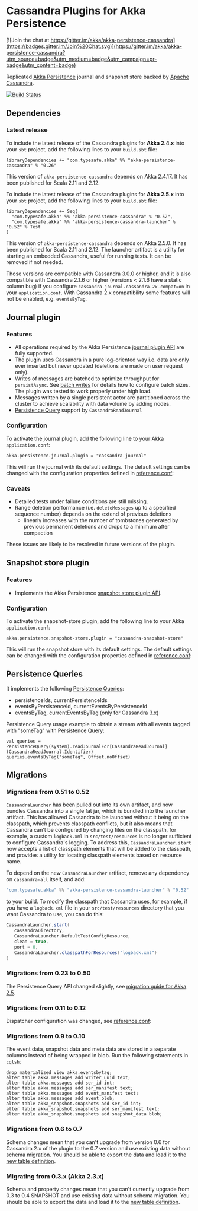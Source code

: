 Cassandra Plugins for Akka Persistence
======================================

[![Join the chat at https://gitter.im/akka/akka-persistence-cassandra](https://badges.gitter.im/Join%20Chat.svg)](https://gitter.im/akka/akka-persistence-cassandra?utm_source=badge&utm_medium=badge&utm_campaign=pr-badge&utm_content=badge)

Replicated [Akka Persistence](http://doc.akka.io/docs/akka/2.4/scala/persistence.html) journal and snapshot store backed by [Apache Cassandra](http://cassandra.apache.org/).

[![Build Status](https://travis-ci.org/akka/akka-persistence-cassandra.svg?branch=master)](https://travis-ci.org/akka/akka-persistence-cassandra)

Dependencies
------------

### Latest release

To include the latest release of the Cassandra plugins for **Akka 2.4.x** into your `sbt` project, add the following lines to your `build.sbt` file:

    libraryDependencies += "com.typesafe.akka" %% "akka-persistence-cassandra" % "0.26"

This version of `akka-persistence-cassandra` depends on Akka 2.4.17. It has been published for Scala 2.11 and 2.12.

To include the latest release of the Cassandra plugins for **Akka 2.5.x** into your `sbt` project, add the following lines to your `build.sbt` file:

    libraryDependencies += Seq(
      "com.typesafe.akka" %% "akka-persistence-cassandra" % "0.52",
      "com.typesafe.akka" %% "akka-persistence-cassandra-launcher" % "0.52" % Test
    )

This version of `akka-persistence-cassandra` depends on Akka 2.5.0. It has been published for Scala 2.11 and 2.12.  The launcher artifact is a utility for starting an embedded Cassandra, useful for running tests. It can be removed if not needed.

Those versions are compatible with Cassandra 3.0.0 or higher, and it is also compatible with Cassandra 2.1.6 or higher (versions < 2.1.6 have a static column bug) if you configure `cassandra-journal.cassandra-2x-compat=on` in your `application.conf`. With Cassandra 2.x compatibility some features will not be enabled, e.g. `eventsByTag`.

Journal plugin
--------------

### Features

- All operations required by the Akka Persistence [journal plugin API](http://doc.akka.io/docs/akka/2.4/scala/persistence.html#journal-plugin-api) are fully supported.
- The plugin uses Cassandra in a pure log-oriented way i.e. data are only ever inserted but never updated (deletions are made on user request only).
- Writes of messages are batched to optimize throughput for `persistAsync`. See [batch writes](http://doc.akka.io/docs/akka/2.4/scala/persistence.html#batch-writes) for details how to configure batch sizes. The plugin was tested to work properly under high load.
- Messages written by a single persistent actor are partitioned across the cluster to achieve scalability with data volume by adding nodes.
- [Persistence Query](http://doc.akka.io/docs/akka/current/scala/persistence-query.html) support by `CassandraReadJournal`

### Configuration

To activate the journal plugin, add the following line to your Akka `application.conf`:

    akka.persistence.journal.plugin = "cassandra-journal"

This will run the journal with its default settings. The default settings can be changed with the configuration properties defined in [reference.conf](https://github.com/akka/akka-persistence-cassandra/blob/v0.51/src/main/resources/reference.conf):

### Caveats

- Detailed tests under failure conditions are still missing.
- Range deletion performance (i.e. `deleteMessages` up to a specified sequence number) depends on the extend of previous deletions
    - linearly increases with the number of tombstones generated by previous permanent deletions and drops to a minimum after compaction

These issues are likely to be resolved in future versions of the plugin.

Snapshot store plugin
---------------------

### Features

- Implements the Akka Persistence [snapshot store plugin API](http://doc.akka.io/docs/akka/2.4/scala/persistence.html#snapshot-store-plugin-api).

### Configuration

To activate the snapshot-store plugin, add the following line to your Akka `application.conf`:

    akka.persistence.snapshot-store.plugin = "cassandra-snapshot-store"

This will run the snapshot store with its default settings. The default settings can be changed with the configuration properties defined in [reference.conf](https://github.com/akka/akka-persistence-cassandra/blob/v0.51/src/main/resources/reference.conf):

Persistence Queries
-------------------

It implements the following [Persistence Queries](http://doc.akka.io/docs/akka/2.4/scala/persistence-query.html):

* persistenceIds, currentPersistenceIds
* eventsByPersistenceId, currentEventsByPersistenceId
* eventsByTag, currentEventsByTag (only for Cassandra 3.x)

Persistence Query usage example to obtain a stream with all events tagged with "someTag" with Persistence Query:

    val queries = PersistenceQuery(system).readJournalFor[CassandraReadJournal](CassandraReadJournal.Identifier)
    queries.eventsByTag("someTag", Offset.noOffset)

Migrations
----------

### Migrations from 0.51 to 0.52

`CassandraLauncher` has been pulled out into its own artifact, and now bundles Cassandra into a single fat jar, which is bundled into the launcher artifact. This has allowed Cassandra to be launched without it being on the classpath, which prevents classpath conflicts, but it also means that Cassandra can't be configured by changing files on the classpath, for example, a custom `logback.xml` in `src/test/resources` is no longer sufficient to configure Cassandra's logging. To address this, `CassandraLauncher.start` now accepts a list of classpath elements that will be added to the classpath, and provides a utility for locating classpath elements based on resource name.

To depend on the new `CassandraLauncher` artifact, remove any dependency on `cassandra-all` itself, and add:

```scala
"com.typesafe.akka" %% "akka-persistence-cassandra-launcher" % "0.52"
```

to your build.  To modify the classpath that Cassandra uses, for example, if you have a `logback.xml` file in your `src/test/resources` directory that you want Cassandra to use, you can do this:

```scala
CassandraLauncher.start(
   cassandraDirectory,
   CassandraLauncher.DefaultTestConfigResource,
   clean = true,
   port = 0,
   CassandraLauncher.classpathForResources("logback.xml")
)
```

### Migrations from 0.23 to 0.50

The Persistence Query API changed slightly, see [migration guide for Akka 2.5](http://doc.akka.io/docs/akka/2.5-M1/project/migration-guide-2.4.x-2.5.x.html#Persistence_Query).

### Migrations from 0.11 to 0.12

Dispatcher configuration was changed, see [reference.conf](https://github.com/akka/akka-persistence-cassandra/blob/v0.51/src/main/resources/reference.conf):

### Migrations from 0.9 to 0.10

The event data, snapshot data and meta data are stored in a separate columns instead of being wrapped in blob. Run the following statements in `cqlsh`:

    drop materialized view akka.eventsbytag;
    alter table akka.messages add writer_uuid text;
    alter table akka.messages add ser_id int;
    alter table akka.messages add ser_manifest text;
    alter table akka.messages add event_manifest text;
    alter table akka.messages add event blob;
    alter table akka_snapshot.snapshots add ser_id int;
    alter table akka_snapshot.snapshots add ser_manifest text;
    alter table akka_snapshot.snapshots add snapshot_data blob;

### Migrations from 0.6 to 0.7

Schema changes mean that you can't upgrade from version 0.6 for Cassandra 2.x of the plugin to the 0.7 version and use existing data without schema migration. You should be able to export the data and load it to the [new table definition](https://github.com/akka/akka-persistence-cassandra/blob/v0.51/src/main/scala/akka/persistence/cassandra/journal/CassandraStatements.scala#L25).

### Migrating from 0.3.x (Akka 2.3.x)

Schema and property changes mean that you can't currently upgrade from 0.3 to 0.4 SNAPSHOT and use existing data without schema migration. You should be able to export the data and load it to the [new table definition](https://github.com/akka/akka-persistence-cassandra/blob/v0.9/src/main/scala/akka/persistence/cassandra/journal/CassandraStatements.scala).

